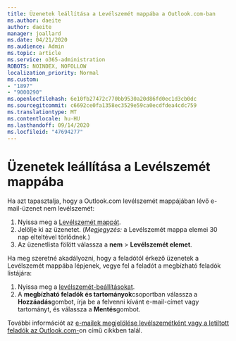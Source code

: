 ```yaml
---
title: Üzenetek leállítása a Levélszemét mappába a Outlook.com-ban
ms.author: daeite
author: daeite
manager: joallard
ms.date: 04/21/2020
ms.audience: Admin
ms.topic: article
ms.service: o365-administration
ROBOTS: NOINDEX, NOFOLLOW
localization_priority: Normal
ms.custom:
- "1897"
- "9000290"
ms.openlocfilehash: 6e10fb27472c770bb9530a20d86fd0ec1d3cb0dc
ms.sourcegitcommit: c6692ce0fa1358ec3529e59ca0ecdfdea4cdc759
ms.translationtype: MT
ms.contentlocale: hu-HU
ms.lasthandoff: 09/14/2020
ms.locfileid: "47694277"
---
```

# <a name="stop-messages-from-going-to-your-junk-email-folder"></a>Üzenetek leállítása a Levélszemét mappába

Ha azt tapasztalja, hogy a Outlook.com levélszemét mappájában lévő e-mail-üzenet nem levélszemét:

1. Nyissa meg a [Levélszemét mappát](https://outlook.live.com/mail/junkemail).
1. Jelölje ki az üzenetet. (*Megjegyzés:* a Levélszemét mappa elemei 30 nap elteltével törlődnek.)
1. Az üzenetlista fölött válassza a **nem**  >  **Levélszemét elemet**.

Ha meg szeretné akadályozni, hogy a feladótól érkező üzenetek a Levélszemét mappába lépjenek, vegye fel a feladót a megbízható feladók listájára:

1. Nyissa meg a [levélszemét-beállításokat](https://go.microsoft.com/fwlink/?linkid=2035804).
1. A **megbízható feladók és tartományok**csoportban válassza a **Hozzáadás**gombot, írja be a felvenni kívánt e-mail-címet vagy tartományt, és válassza a **Mentés**gombot.

További információt az [e-mailek megjelölése levélszemétként vagy a letiltott feladók az Outlook.com-](https://support.office.com/article/a3ece97b-82f8-4a5e-9ac3-e92fa6427ae4?wt.mc_id=Office_Outlook_com_Alchemy)on című cikkben talál.

